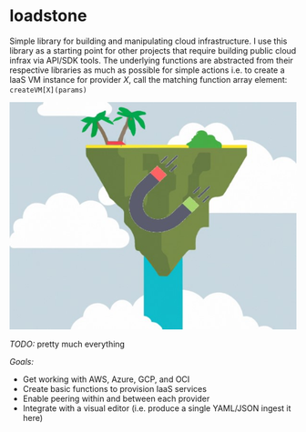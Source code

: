 # loadstone
Simple library for building and manipulating cloud infrastructure.  I use this library as a starting point for other projects that require building public cloud infrax via API/SDK tools.  The underlying functions are abstracted from their respective libraries as much as possible for simple actions i.e. to create a IaaS VM instance for provider _X_, call the matching function array element: `createVM[X](params)`

![logo](island.jpg)

_TODO:_ pretty much everything

_Goals:_
- Get working with AWS, Azure, GCP, and OCI
- Create basic functions to provision IaaS services
- Enable peering within and between each provider
- Integrate with a visual editor (i.e. produce a single YAML/JSON ingest it here)
